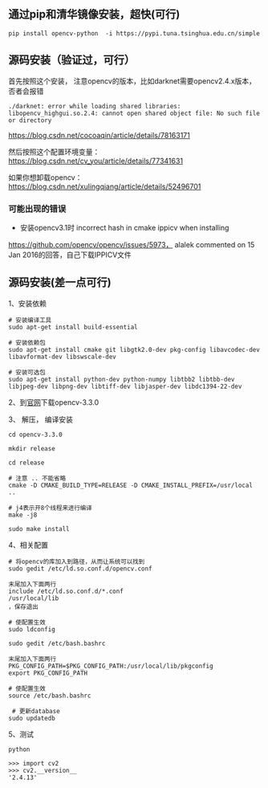 ## 通过pip和清华镜像安装，超快(可行)
```
pip install opencv-python  -i https://pypi.tuna.tsinghua.edu.cn/simple
```
## 源码安装（验证过，可行）
首先按照这个安装， 注意opencv的版本，比如darknet需要opencv2.4.x版本，否者会报错
```
./darknet: error while loading shared libraries: libopencv_highgui.so.2.4: cannot open shared object file: No such file or directory
```
https://blog.csdn.net/cocoaqin/article/details/78163171

然后按照这个配置环境变量： 
https://blog.csdn.net/cv_you/article/details/77341631

如果你想卸载opencv： 
https://blog.csdn.net/xulingqiang/article/details/52496701

### 可能出现的错误
* 安装opencv3.1时 incorrect hash in cmake ippicv when installing

https://github.com/opencv/opencv/issues/5973， alalek commented on 15 Jan 2016的回答，自己下载IPPICV文件 


## 源码安装(差一点可行)
1、安装依赖
```
# 安装编译工具
sudo apt-get install build-essential

# 安装依赖包
sudo apt-get install cmake git libgtk2.0-dev pkg-config libavcodec-dev libavformat-dev libswscale-dev

# 安装可选包
sudo apt-get install python-dev python-numpy libtbb2 libtbb-dev libjpeg-dev libpng-dev libtiff-dev libjasper-dev libdc1394-22-dev
```

2、到[官网](https://opencv.org/releases.html)下载opencv-3.3.0 

3、 解压， 编译安装
```
cd opencv-3.3.0 

mkdir release

cd release

# 注意 .. 不能省略
cmake -D CMAKE_BUILD_TYPE=RELEASE -D CMAKE_INSTALL_PREFIX=/usr/local ..

# j4表示开8个线程来进行编译
make -j8 

sudo make install
```

4、相关配置
```
# 将opencv的库加入到路径，从而让系统可以找到
sudo gedit /etc/ld.so.conf.d/opencv.conf
 
末尾加入下面两行
include /etc/ld.so.conf.d/*.conf
/usr/local/lib
，保存退出

# 使配置生效
sudo ldconfig    

sudo gedit /etc/bash.bashrc 

末尾加入下面两行
PKG_CONFIG_PATH=$PKG_CONFIG_PATH:/usr/local/lib/pkgconfig
export PKG_CONFIG_PATH

# 使配置生效
source /etc/bash.bashrc

 # 更新database
sudo updatedb

```

5、测试
```
python

>>> import cv2
>>> cv2.__version__
'2.4.13'
```
